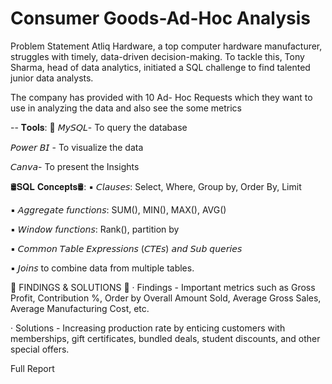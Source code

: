 # Consumer Goods-Ad-Hoc Analysis

Problem Statement
Atliq Hardware, a top computer hardware manufacturer, struggles with timely, data-driven decision-making. To tackle this, Tony Sharma, head of data analytics, initiated a SQL challenge to find talented junior data analysts.

The company has provided with 10 Ad- Hoc Requests which they want to use in analyzing the data and also see the some metrics

-- 𝐓𝐨𝐨𝐥𝐬: 🌟
𝘔𝘺𝘚𝘘𝘓- To query the database

𝘗𝘰𝘸𝘦𝘳 𝘉𝘐 - To visualize the data

𝘊𝘢𝘯𝘷𝘢- To present the Insights

🛢𝐒𝐐𝐋 𝐂𝐨𝐧𝐜𝐞𝐩𝐭𝐬🛢:
▪ 𝘊𝘭𝘢𝘶𝘴𝘦𝘴: Select, Where, Group by, Order By, Limit

▪ 𝘈𝘨𝘨𝘳𝘦𝘨𝘢𝘵𝘦 𝘧𝘶𝘯𝘤𝘵𝘪𝘰𝘯𝘴: SUM(), MIN(), MAX(), AVG()

▪ 𝘞𝘪𝘯𝘥𝘰𝘸 𝘧𝘶𝘯𝘤𝘵𝘪𝘰𝘯𝘴: Rank(), partition by

▪ 𝘊𝘰𝘮𝘮𝘰𝘯 𝘛𝘢𝘣𝘭𝘦 𝘌𝘹𝘱𝘳𝘦𝘴𝘴𝘪𝘰𝘯𝘴 (𝘊𝘛𝘌𝘴) 𝘢𝘯𝘥 𝘚𝘶𝘣 𝘲𝘶𝘦𝘳𝘪𝘦𝘴

▪ 𝘑𝘰𝘪𝘯𝘴 to combine data from multiple tables.

🌟 FINDINGS & SOLUTIONS 🌟
· Findings - Important metrics such as Gross Profit, Contribution %, Order by Overall Amount Sold, Average Gross Sales, Average Manufacturing Cost, etc.

· Solutions - Increasing production rate by enticing customers with memberships, gift certificates, bundled deals, student discounts, and other special offers.

Full Report
